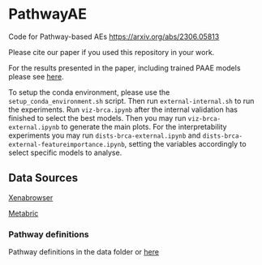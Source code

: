 # PathwayAE

Code for Pathway-based AEs https://arxiv.org/abs/2306.05813

Please cite our paper if you used this repository in your work.

For the results presented in the paper, including trained PAAE models please see [here](bit.ly/phcavelar_paae_2023).

To setup the conda environment, please use the `setup_conda_environment.sh` script. Then run `external-internal.sh` to run the experiments. Run `viz-brca.ipynb` after the internal validation has finished to select the best models. Then you may run `viz-brca-external.ipynb` to generate the main plots. For the interpretability experiments you may run `dists-brca-external.ipynb` and `dists-brca-external-featureimportance.ipynb`, setting the variables accordingly to select specific models to analyse.

## Data Sources

[Xenabrowser](https://xenabrowser.net/datapages/?cohort=GDC%20TCGA%20Breast%20Cancer%20(BRCA))

[Metabric](https://cbioportal-datahub.s3.amazonaws.com/brca_metabric.tar.gz)

### Pathway definitions

Pathway definitions in the data folder or [here](https://www.gsea-msigdb.org/gsea/msigdb/collections.jsp)
